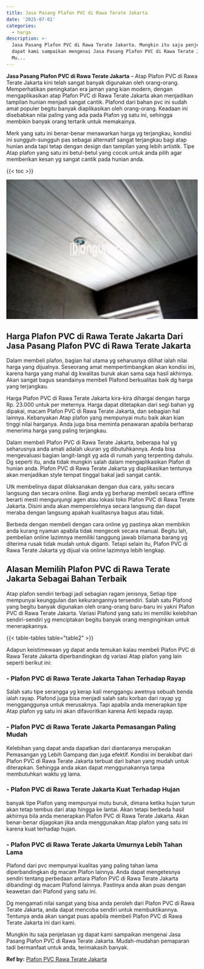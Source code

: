 ```yaml
---
title: Jasa Pasang Plafon PVC di Rawa Terate Jakarta
date: '2025-07-01'
categories:
  - harga
description: >-
  Jasa Pasang Plafon PVC di Rawa Terate Jakarta. Mungkin itu saja penjelasan yg
  dapat kami sampaikan mengenai Jasa Pasang Plafon PVC di Rawa Terate Jakarta.
  Mu...
---
```


**Jasa Pasang Plafon PVC di Rawa Terate Jakarta** – Atap Plafon PVC di Rawa Terate Jakarta kini telah sangat banyak digunakan oleh orang-orang. Memperhatikan peningkatan era jaman yang kian modern, dengan mengaplikasikan atap Plafon PVC di Rawa Terate Jakarta akan menjadikan tampilan hunian menjadi sangat cantik. Plafond dari bahan pvc ini sudah amat populer begitu banyak diaplikasikan oleh orang-orang. Keadaan ini disebabkan nilai paling yang ada pada Plafon yg satu ini, sehingga membikin banyak orang tertarik untuk memakainya.

Merk yang satu ini benar-benar menawarkan harga yg terjangkau, kondisi ini sungguh-sungguh pas sebagai alternatif sangat terjangkau bagi atap hunian anda tapi tetap dengan design dan tampilan yang lebih artistik. Tipe Atap plafon yang satu ini betul-betul yang cocok untuk anda pilih agar memberikan kesan yg sangat cantik pada hunian anda.

{{< toc >}}

![Jasa Pasang Plafon PVC di Rawa Terate Jakarta](/images/flafond-pvc-murah25.png)

## Harga Plafon PVC di Rawa Terate Jakarta Dari Jasa Pasang Plafon PVC di Rawa Terate Jakarta

Dalam membeli plafon, bagian hal utama yg seharusnya dilihat ialah nilai harga yang dijualnya. Seseorang amat mempertimbangkan akan kondisi ini, karena harga yang mahal dg kwalitas buruk akan sama saja hasil akhirnya. Akan sangat bagus seandainya membeli Plafond berkualitas baik dg harga yang terjangkau.

Harga Plafon PVC di Rawa Terate Jakarta kira-kira dihargai dengan harga Rp. 23.000 untuk per meternya. Harga dapat ditetapkan dari segi bahan yg dipakai, macam Plafon PVC di Rawa Terate Jakarta, dan sebagian hal lainnya. Kebanyakan Atap plafon yang mempunyai mutu baik akan kian tinggi nilai harganya. Anda juga bisa meminta penawaran apabila berharap menerima harga yang paling terjangkau.

Dalam membeli Plafon PVC di Rawa Terate Jakarta, beberapa hal yg seharusnya anda amati adalah ukuran yg dibutuhkannya. Anda bisa mengevaluasi bagian langit-langit yg ada di rumah yang terpenting dahulu. Dg seperti itu, anda tidak mungkin salah dalam mengaplikasikan Plafon di hunian anda. Plafon PVC di Rawa Terate Jakarta yg diaplikasikan tentunya akan menjadikan style tempat tinggal bakal jadi sangat cantik.

Utk membelinya dapat dilaksanakan dengan dua cara, yaitu secara langsung dan secara online. Bagi anda yg berharap membeli secara offline berarti mesti mengunjungi agen atau lokasi toko Plafon PVC di Rawa Terate Jakarta. Disini anda akan memperolehnya secara langsung dan dapat meraba dengan langsung apakah kualitasnya bagus atau tidak.

Berbeda dengan membeli dengan cara online yg pastinya akan membikin anda kurang nyaman apabila tidak mengecek secara manual. Begitu lah, pembelian online lazimnya memiliki tanggung jawab bilamana barang yg diterima rusak tidak mudah untuk diganti. Tetapi selain itu, Plafon PVC di Rawa Terate Jakarta yg dijual via online lazimnya lebih lengkap.

## Alasan Memilih Plafon PVC di Rawa Terate Jakarta Sebagai Bahan Terbaik

Atap plafon sendiri terbagi jadi sebagian ragam jenisnya, Setiap tipe mempunyai keunggulan dan kekurangannya tersendiri. Salah satu Plafond yang begitu banyak digunakan oleh orang-orang baru-baru ini yakni Plafon PVC di Rawa Terate Jakarta. Variasi Plafond yang satu ini memiliki kelebihan sendiri-sendiri yg menciptakan begitu banyak orang menginginkan untuk menerapkannya.

{{< table-tables table="table2" >}}

Adapun keistimewaan yg dapat anda temukan kalau membeli Plafon PVC di Rawa Terate Jakarta diperbandingkan dg variasi Atap plafon yang lain seperti berikut ini:

### \- Plafon PVC di Rawa Terate Jakarta Tahan Terhadap Rayap

Salah satu tipe serangga yg kerap kali menggangu awetnya sebuah benda ialah rayap. Plafond juga bisa menjadi salah satu korban dari rayap yg mengganggunya untuk merusaknya. Tapi apabila anda menerapkan tipe Atap plafon yg satu ini akan difavoritkan karena Anti kepada rayap.

### \- Plafon PVC di Rawa Terate Jakarta Pemasangan Paling Mudah

Kelebihan yang dapat anda dapatkan dari diantaranya merupakan Pemasangan yg Lebih Gampang dan juga efektif. Kondisi ini berakibat dari Plafon PVC di Rawa Terate Jakarta terbuat dari bahan yang mudah untuk diterapkan. Sehingga anda akan dapat menggunakannya tanpa membutuhkan waktu yg lama.

### \- Plafon PVC di Rawa Terate Jakarta Kuat Terhadap Hujan

banyak tipe Plafon yang mempunyai mutu buruk, dimana ketika hujan turun akan tetap tembus dari atap hingga ke lantai. Akan tetapi berbeda hasil akhirnya bila anda menerapkan Plafon PVC di Rawa Terate Jakarta. Akan benar-benar dijagokan jika anda menggunakan Atap plafon yang satu ini karena kuat terhadap hujan.

### \- Plafon PVC di Rawa Terate Jakarta Umurnya Lebih Tahan Lama

Plafond dari pvc mempunyai kualitas yang paling tahan lama diperbandingkan dg macam Plafon lainnya. Anda dapat mengetesnya sendiri tentang perbedaan antara Plafon PVC di Rawa Terate Jakarta dibandingi dg macam Plafond lainnya. Pastinya anda akan puas dengan keawetan dari Plafond yang satu ini.

Dg mengamati nilai sangat yang bisa anda peroleh dari Plafon PVC di Rawa Terate Jakarta, anda dapat mencoba sendiri untuk membuktikannya. Tentunya anda akan sangat puas apabila membeli Plafon PVC di Rawa Terate Jakarta ini dari kami.

Mungkin itu saja penjelasan yg dapat kami sampaikan mengenai Jasa Pasang Plafon PVC di Rawa Terate Jakarta. Mudah-mudahan pemaparan tadi bermanfaat untuk anda, terimakasih banyak.

**Ref by:** [Plafon PVC Rawa Terate Jakarta](https://id.wikipedia.org/wiki/Plafon)
